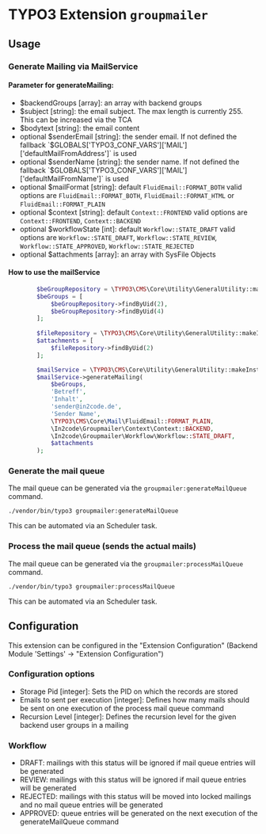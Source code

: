 # TYPO3 Extension `groupmailer`

## Usage

### Generate Mailing via MailService

#### Parameter for generateMailing:

- $backendGroups [array]: an array with backend groups
- $subject [string]: the email subject. The max length is currently 255. This can be increased via the TCA
- $bodytext [string]: the email content
- optional $senderEmail [string]: the sender email. If not defined the fallback `$GLOBALS['TYPO3_CONF_VARS']['MAIL']['defaultMailFromAddress']` is used
- optional $senderName [string]: the sender name. If not defined the fallback `$GLOBALS['TYPO3_CONF_VARS']['MAIL']['defaultMailFromName']` is used
- optional $mailFormat [string]: default `FluidEmail::FORMAT_BOTH` valid options are `FluidEmail::FORMAT_BOTH`,  `FluidEmail::FORMAT_HTML` or `FluidEmail::FORMAT_PLAIN`
- optional $context [string]: default `Context::FRONTEND` valid options are `Context::FRONTEND`,  `Context::BACKEND`
- optional $workflowState [int]: default `Workflow::STATE_DRAFT` valid options are `Workflow::STATE_DRAFT`, `Workflow::STATE_REVIEW`, `Workflow::STATE_APPROVED`, `Workflow::STATE_REJECTED`
- optional $attachments [array]: an array with SysFile Objects

#### How to use the mailService

```php
        $beGroupRepository = \TYPO3\CMS\Core\Utility\GeneralUtility::makeInstance(\TYPO3\CMS\Extbase\Domain\Repository\BackendUserGroupRepository::class);
        $beGroups = [
            $beGroupRepository->findByUid(2),
            $beGroupRepository->findByUid(4)
        ];
        
        $fileRepository = \TYPO3\CMS\Core\Utility\GeneralUtility::makeInstance(\TYPO3\CMS\Core\Resource\FileRepository::class);
        $attachments = [
            $fileRepository->findByUid(2)
        ];

        $mailService = \TYPO3\CMS\Core\Utility\GeneralUtility::makeInstance(\In2code\Groupmailer\Service\MailService::class);
        $mailService->generateMailing(
            $beGroups,
            'Betreff',
            'Inhalt',
            'sender@in2code.de',
            'Sender Name',
            \TYPO3\CMS\Core\Mail\FluidEmail::FORMAT_PLAIN,
            \In2code\Groupmailer\Context\Context::BACKEND,
            \In2code\Groupmailer\Workflow\Workflow::STATE_DRAFT,
            $attachments
        );
```

### Generate the mail queue 

The mail queue can be generated via the `groupmailer:generateMailQueue` command.

```
./vendor/bin/typo3 groupmailer:generateMailQueue
```

This can be automated via an Scheduler task.

### Process the mail queue (sends the actual mails)

The mail queue can be generated via the `groupmailer:processMailQueue` command.

```
./vendor/bin/typo3 groupmailer:processMailQueue
```

This can be automated via an Scheduler task.

## Configuration

This extension can be configured in the "Extension Configuration" (Backend Module 'Settings' -> "Extension Configuration")

### Configuration options

- Storage Pid [integer]: Sets the PID on which the records are stored
- Emails to sent per execution [integer]: Defines how many mails should be sent on one execution of the process mail queue command
- Recursion Level [integer]: Defines the recursion level for the given backend user groups in a mailing

### Workflow

- DRAFT: mailings with this status will be ignored if mail queue entries will be generated
- REVIEW: mailings with this status will be ignored if mail queue entries will be generated
- REJECTED: mailings with this status will be moved into locked mailings and no mail queue entries will be generated
- APPROVED: queue entries will be generated on the next execution of the generateMailQueue command
